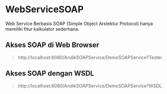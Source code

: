 # WebServiceSOAP
Web Service Berbasis SOAP (Simple Object Arstektur Protocol) hanya memiliki fitur kalkulator sederhana.

## Akses SOAP di Web Browser
> http://localhost:8080/AndikSOAPService/DemoSOAPService?Tester

## Akses SOAP dengan WSDL
> http://localhost:8080/AndikSOAPService/DemoSOAPService?WSDL
